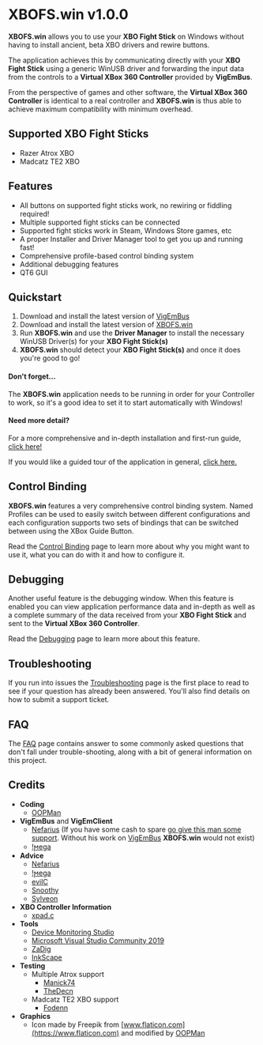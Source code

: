 ﻿# XBOFS.win v1.0.0
**XBOFS.win** allows you to use your **XBO Fight Stick** on Windows without having to install ancient, beta XBO drivers and 
rewire buttons. 

The application achieves this by communicating directly with your **XBO Fight Stick** using a generic WinUSB driver and 
forwarding the input data from the controls to a **Virtual XBox 360 Controller** provided by **VigEmBus**. 

From the perspective of games and other software, the **Virtual XBox 360 Controller** is identical to a real controller and 
**XBOFS.win** is thus able to achieve maximum compatibility with minimum overhead.

## Supported XBO Fight Sticks
* Razer Atrox XBO
* Madcatz TE2 XBO

## Features
* All buttons on supported fight sticks work, no rewiring or fiddling required!
* Multiple supported fight sticks can be connected
* Supported fight sticks work in Steam, Windows Store games, etc
* A proper Installer and Driver Manager tool to get you up and running fast!
* Comprehensive profile-based control binding system
* Additional debugging features
* QT6 GUI

## Quickstart
1. Download and install the latest version of [VigEmBus](https://github.com/ViGEm/ViGEmBus/releases/latest)
2. Download and install the latest version of [XBOFS.win](https://github.com/OOPMan/XBOFS.win/releases/latest)
3. Run **XBOFS.win** and use the **Driver Manager** to install the necessary WinUSB Driver(s) for your **XBO Fight Stick(s)**
4. **XBOFS.win** should detect your **XBO Fight Stick(s)** and once it does you're good to go! 

#### Don't forget...
The **XBOFS.win** application needs to be running in order for your Controller to work, so it's a good idea to set it to start
automatically with Windows!

#### Need more detail?
For a more comprehensive and in-depth installation and first-run guide, [click here!](/installation_guide.md)

If you would like a guided tour of the application in general, [click here.](/application_guide.md)

## Control Binding
**XBOFS.win** features a very comprehensive control binding system. Named Profiles can be used to easily switch between different configurations
and each configuration supports two sets of bindings that can be switched between using the XBox Guide Button.

Read the [Control Binding](/binding_guide.md) page to learn more about why you might want to use it, what you can do with it and how to configure it.

## Debugging
Another useful feature is the debugging window. When this feature is enabled you can view application performance data and in-depth as well
as a complete summary of the data received from your **XBO Fight Stick** and sent to the **Virtual XBox 360 Controller**.

Read the [Debugging](/debugging_guide.md) page to learn more about this feature.

## Troubleshooting
If you run into issues the [Troubleshooting](/troubleshooting.md) page is the first place to read to see if your question has already been
answered. You'll also find details on how to submit a support ticket.

## FAQ
The [FAQ](/faq.md) page contains answer to some commonly asked questions that don't fall under trouble-shooting, along with a bit of general
information on this project.

## Credits

* **Coding**
  * [OOPMan](https://github.com/OOPMan)
* **VigEmBus** and **VigEmClient**
  * [Nefarius](https://github.com/nefarius) (If you have some cash to spare [go give this man some support](https://forums.vigem.org/topic/291/shameless-beggar-post). Without his work on [VigEmBus](https://github.com/ViGEm) **XBOFS.win** would not exist)
  * [!ϻega](https://github.com/megadrago88)
* **Advice**
  * [Nefarius](https://github.com/nefarius)
  * [!ϻega](https://github.com/megadrago88)
  * [evilC](https://github.com/evilC)
  * [Snoothy](https://github.com/Snoothy)
  * [Sylveon](https://github.com/sylveon)
* **XBO Controller Information**
  * [xpad.c](https://github.com/torvalds/linux/blob/master/drivers/input/joystick/xpad.c)
* **Tools**
  * [Device Monitoring Studio](https://www.hhdsoftware.com/device-monitoring-studio)
  * [Microsoft Visual Studio Community 2019](https://visualstudio.microsoft.com)
  * [ZaDig](https://zadig.akeo.ie)
  * [InkScape](https://inkscape.org)
* **Testing**
  * Multiple Atrox support
    * [Manick74](https://www.reddit.com/user/Manick74)
    * [TheDecn](https://www.reddit.com/user/TheDecn)
  * Madcatz TE2 XBO support
    * [Fodenn](https://www.reddit.com/user/Fodenn)
* **Graphics**
  * Icon made by Freepik from [www.flaticon.com](https://www.flaticon.com) and modified by [OOPMan](https://github.com/OOPMan)